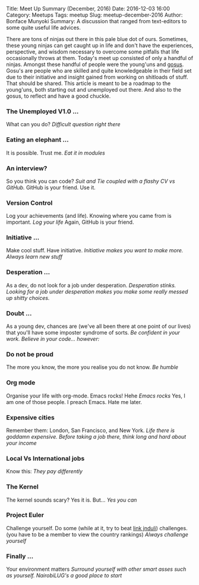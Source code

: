 Title: Meet Up Summary (December, 2016)
Date: 2016-12-03 16:00
Category: Meetups
Tags: meetup
Slug: meetup-december-2016
Author: Bonface Munyoki
Summary: A discussion that ranged from text-editors to some quite useful life advices.

There are tons of ninjas out there in this pale blue dot of ours. Sometimes, these young ninjas can get caught up in life and don't have the experiences, perspective, and wisdom necessary to overcome some pitfalls that life occasionally throws at them. Today's meet up consisted of only a handful of ninjas. Amongst these handful of people were the young'uns and [gosus](https://en.wikipedia.org/wiki/Gosu). Gosu's are people who are skilled and quite knowledgeable in their field set due to their initiative and insight gained from working on shitloads of stuff. That should be shared. This article is meant to be a roadmap to the young'uns, both starting out and unemployed out there. And also to the gosus, to reflect and have a good chuckle.

### The Unemployed V1.0 ...
What can you do?
*Difficult question right there*

### Eating an elephant ...
It is possible. Trust me.
*Eat it in modules*

### An interview?
So you think you can code?
*Suit and Tie coupled with a flashy CV vs GitHub.*
GitHub is your friend. Use it.

### Version Control
Log your achievements (and life). Knowing where you came from is important.
*Log your life*
Again, GitHub is your friend.

### Initiative ...
Make cool stuff. Have initiative.
*Initiative makes you want to make more. Always learn new stuff*

### Desperation ...
As a dev, do not look for a job under desperation.
*Desperation stinks. Looking for a job under desperation makes you make some really messed up shitty choices.*

### Doubt ...
As a young dev, chances are (we've all been there at one point of our lives) that you'll have some imposter syndrome of sorts.
*Be confident in your work. Believe in your code... however:*

### Do not be proud
The more you know, the more you realise you do not know.
*Be humble*

### Org mode
Organise your life with org-mode. Emacs rocks! Hehe
*Emacs rocks*
Yes, I am one of those people. I preach Emacs. Hate me later.

### Expensive cities
Remember them: London, San Francisco, and New York.
*Life there is goddamn expensive. Before taking a job there, think long and hard about your income*

### Local Vs International jobs
Know this:
*They pay differently*

### The Kernel
The kernel sounds scary? Yes it is. But...
*Yes you can*

### Project Euler
Challenge yourself. Do some (while at it, try to beat [link jnduli](https://projecteuler.net/)) challenges. (you have to be a member to view the country rankings)
*Always challenge yourself*

### Finally ...
Your environment matters
*Surround yourself with other smart asses such as yourself. NairobiLUG's a good place to start*
